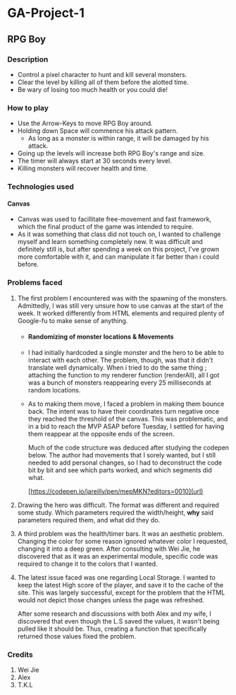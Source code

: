 # GA-Project-1
## RPG Boy

### Description
- Control a pixel character to hunt and kill several monsters.
- Clear the level by killing all of them before the alotted time.
- Be wary of losing too much health or you could die!

### How to play
- Use the Arrow-Keys to move RPG Boy around.
- Holding down Space will commence his attack pattern.
  - As long as a monster is within range, it will be damaged by his attack.
- Going up the levels will increase both RPG Boy's range and size.
- The timer will always start at 30 seconds every level.
- Killing monsters will recover health and time.

### Technologies used
#### Canvas
  - Canvas was used to facillitate free-movement and fast framework, which the final product of the game was intended to require.
  - As it was something that class did not touch on, I wanted to challenge myself and learn something completely new. It was difficult and definitely still is, but after             spending a week on this project, I've grown more comfortable with it, and can manipulate it far better than i could before.

### Problems faced
1. The first problem I encountered was with the spawning of the monsters. Admittedly, I was still very unsure how to use canvas at the start of the week. It worked differently        from HTML elements and required plenty of Google-fu to make sense of anything. 

   - #### Randomizing of monster locations & Movements
    - I had initially hardcoded a single monster and the hero to be able to interact with each other. The problem, though, was that it didn't translate well dynamically. When i       tried to do the same thing ; attaching the function to my renderer function (renderAll), all I got was a bunch of monsters reappearing every 25 milliseconds at random         locations.
    - As to making them move, I faced a problem in making them bounce back. The intent was to have their coordinates turn negative once they reached the threshold of the canvas.
      This was problematic, and in a bid to reach the MVP ASAP before Tuesday, I settled for having them reappear at the opposite ends of the screen.
      
      Much of the code structure was deduced after studying the codepen below. The author had movements that I sorely wanted, but I still needed to add personal changes, so I         had to deconstruct the code bit by bit and see which parts worked, and which segments did what.
      
      [https://codepen.io/jareilly/pen/mepMKN?editors=0010](url)
      
2. Drawing the hero was difficult. The format was different and required some study. Which parameters required the width/height, **why** said parameters required them, and what      did they do.
3. A third problem was the health/timer bars. It was an aesthetic problem. Changing the color for some reason ignored whatever color I requested, changing it into a deep green.      After consulting with Wei Jie, he discovered that as it was an experimental module, specific code was required to change it to the colors that I wanted.
4. The latest issue faced was one regarding Local Storage. I wanted to keep the latest High score of the player, and save it to the cache of the site. This was largely              successful, except for the problem that the HTML would not depict those changes unless the page was refreshed. 

   After some research and discussions with both Alex and my wife, I discovered that even though the L.S saved the values, it wasn't being pulled like it should be. Thus,          creating a function that specifically returned those values fixed the problem.
   
### Credits
1. Wei Jie
2. Alex
3. T.K.L
